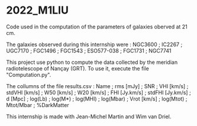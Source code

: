 # 2022_M1LIU
Code used in the computation of the parameters of galaxies oberved at 21 cm.

The galaxies observed during this internship were :
NGC3600 ; IC2267 ; UGC7170 ; FGC1496 ; FGC1543 ; ESO577-038 ; FGC1731 ; NGC7741
      
      
This project use python to compute the data collected by the meridian radiotelescope of Nançay (GRT).
To use it, execute the file "Computation.py".

The collumns of the file results.csv : Name ; rms [mJy] ; SNR ; VHI [km/s] ; stdVHI [km/s] ; W50 [km/s] ; W20 [km/s] ; FHI [Jy.km/s] ; stdFHI [Jy.km/s] ; d [Mpc] ; log(Lb) ; log(M*) ; log(MHI) ; log(Mbar) ; Vrot [km/s] ; log(Mtot) ; Mtot/Mbar ; %DarkMatter

This internship is made with Jean-Michel Martin and Wim van Driel.
